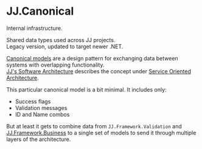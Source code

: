 JJ.Canonical 
============

Internal infrastructure.  

Shared data types used across JJ projects.  
Legacy version, updated to target newer .NET.

[Canonical models](https://jjvanzon.github.io/JJs-Reference-Architecture/service-oriented-architecture.html#canonical-model) are a design pattern for exchanging data between systems with overlapping functionality.  
[JJ's Software Architecture](https://jjvanzon.github.io/JJs-Reference-Architecture/) describes the concept under [Service Oriented Architecture](https://jjvanzon.github.io/JJs-Reference-Architecture/service-oriented-architecture.html#).

This particular canonical model is a bit minimal. It includes only:

- Success flags  
- Validation messages  
- ID and Name combos

But at least it gets to combine data from `JJ.Framework.Validation` and [JJ.Framework.Business](https://www.nuget.org/packages/JJ.Framework.Business) to a single set of models to send it through multiple layers of the architecture.